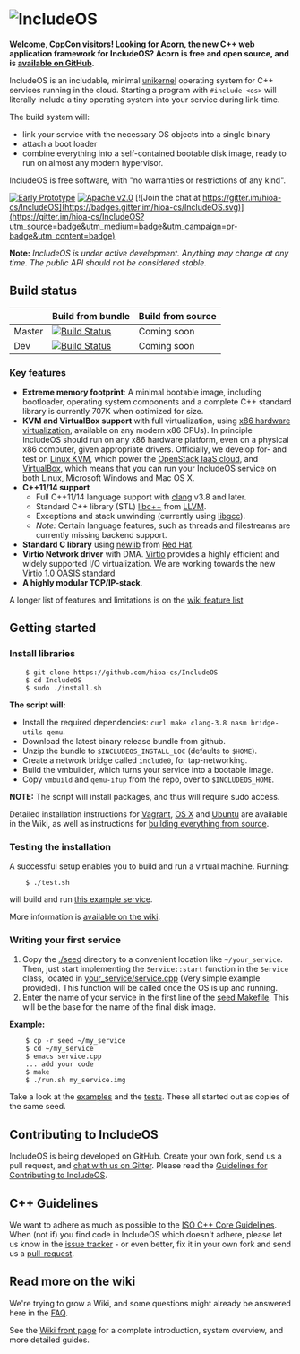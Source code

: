 ![IncludeOS](./doc/IncludeOS_logo.png)
================================================

**Welcome, CppCon visitors! Looking for [Acorn](https://github.com/includeos/acorn), the new C++ web application framework for IncludeOS? Acorn is free and open source, and is [available on GitHub](https://github.com/includeos/acorn).**

IncludeOS is an includable, minimal [unikernel](https://en.wikipedia.org/wiki/Unikernel) operating system for C++ services running in the cloud. Starting a program with `#include <os>` will literally include a tiny operating system into your service during link-time.

The build system will:
* link your service with the necessary OS objects into a single binary
* attach a boot loader
* combine everything into a self-contained bootable disk image, ready to run on almost any modern hypervisor.

IncludeOS is free software, with "no warranties or restrictions of any kind".

[![Early Prototype](https://img.shields.io/badge/IncludeOS-v0.8.1-yellow.svg)](https://github.com/hioa-cs/IncludeOS/releases)
[![Apache v2.0](https://img.shields.io/badge/license-Apache%20v2.0-blue.svg)](http://www.apache.org/licenses/LICENSE-2.0)
[![Join the chat at https://gitter.im/hioa-cs/IncludeOS](https://badges.gitter.im/hioa-cs/IncludeOS.svg)](https://gitter.im/hioa-cs/IncludeOS?utm_source=badge&utm_medium=badge&utm_campaign=pr-badge&utm_content=badge)

**Note:** *IncludeOS is under active development. Anything may change at any time. The public API should not be considered stable.*

## Build status

|        | Build from bundle                                                                                                                                             | Build from source |
|--------|---------------------------------------------------------------------------------------------------------------------------------------------------------------|-------------------|
| Master | [![Build Status](https://jenkins.includeos.org/buildStatus/icon?job=shield_master_bundle)](https://jenkins.includeos.org/job/shield_master_bundle/) | Coming soon       |
| Dev    | [![Build Status](https://jenkins.includeos.org/buildStatus/icon?job=shield_dev_bundle)](https://jenkins.includeos.org/job/shield_dev_bundle/)      | Coming soon       |

### Key features

* **Extreme memory footprint**: A minimal bootable image, including bootloader, operating system components and a complete C++ standard library is currently 707K when optimized for size.
* **KVM and VirtualBox support** with full virtualization, using [x86 hardware virtualization](https://en.wikipedia.org/wiki/X86_virtualization), available on any modern x86 CPUs). In principle IncludeOS should run on any x86 hardware platform, even on a physical x86 computer, given appropriate drivers. Officially, we develop for- and test on [Linux KVM](http://www.linux-kvm.org/page/Main_Page), which power the [OpenStack IaaS cloud](https://www.openstack.org/), and [VirtualBox](https://www.virtualbox.org), which means that you can run your IncludeOS service on both Linux, Microsoft Windows and Mac OS X.
* **C++11/14 support**
    * Full C++11/14 language support with [clang](http://clang.llvm.org) v3.8 and later.
    * Standard C++ library (STL) [libc++](http://libcxx.llvm.org) from [LLVM](http://llvm.org/).
    * Exceptions and stack unwinding (currently using [libgcc](https://gcc.gnu.org/onlinedocs/gccint/Libgcc.html)).
    * *Note:* Certain language features, such as threads and filestreams are currently missing backend support.
* **Standard C library** using [newlib](https://sourceware.org/newlib/) from [Red Hat](http://www.redhat.com/).
* **Virtio Network driver** with DMA. [Virtio](https://www.oasis-open.org/committees/tc_home.php?wg_abbrev=virtio) provides a highly efficient and widely supported I/O virtualization. We are working towards the new [Virtio 1.0 OASIS standard](http://docs.oasis-open.org/virtio/virtio/v1.0/virtio-v1.0.html)
* **A highly modular TCP/IP-stack**.

A longer list of features and limitations is on the [wiki feature list](https://github.com/hioa-cs/IncludeOS/wiki/Features)

## Getting started

### Install libraries

```
    $ git clone https://github.com/hioa-cs/IncludeOS
    $ cd IncludeOS
    $ sudo ./install.sh
```

**The script will:**

* Install the required dependencies: `curl make clang-3.8 nasm bridge-utils qemu`.
* Download the latest binary release bundle from github.
* Unzip the bundle to `$INCLUDEOS_INSTALL_LOC` (defaults to `$HOME`).
* Create a network bridge called `include0`, for tap-networking.
* Build the vmbuilder, which turns your service into a bootable image.
* Copy `vmbuild` and `qemu-ifup` from the repo, over to `$INCLUDEOS_HOME`.

**NOTE:** The script will install packages, and thus will require sudo access.

Detailed installation instructions for [Vagrant](https://github.com/hioa-cs/IncludeOS/wiki/Vagrant), [OS X](https://github.com/hioa-cs/IncludeOS/wiki/OS-X) and [Ubuntu](https://github.com/hioa-cs/IncludeOS/wiki/Ubuntu) are available in the Wiki, as well as instructions for [building everything from source](https://github.com/hioa-cs/IncludeOS/wiki/Ubuntu#b-completely-build-everything-from-source-slow).

### Testing the installation

A successful setup enables you to build and run a virtual machine. Running:

```
    $ ./test.sh
```

will build and run [this example service](./examples/demo_service/service.cpp).

More information is [available on the wiki](https://github.com/hioa-cs/IncludeOS/wiki/Testing-the-example-service).

### Writing your first service

1. Copy the [./seed](./seed) directory to a convenient location like `~/your_service`. Then, just start implementing the `Service::start` function in the `Service` class, located in [your_service/service.cpp](./seed/service.cpp) (Very simple example provided). This function will be called once the OS is up and running.  
2. Enter the name of your service in the first line of the [seed Makefile](./seed/Makefile). This will be the base for the name of the final disk image.

**Example:**

```
    $ cp -r seed ~/my_service
    $ cd ~/my_service
    $ emacs service.cpp
    ... add your code
    $ make
    $ ./run.sh my_service.img
```

Take a look at the [examples](./examples) and the [tests](./test). These all started out as copies of the same seed.

## Contributing to IncludeOS

IncludeOS is being developed on GitHub. Create your own fork, send us a pull request, and [chat with us on Gitter](https://gitter.im/hioa-cs/IncludeOS). Please read the [Guidelines for Contributing to IncludeOS](https://github.com/hioa-cs/IncludeOS/wiki/Contributing-to-IncludeOS).

## C++ Guidelines

We want to adhere as much as possible to the [ISO C++ Core Guidelines](https://github.com/isocpp/CppCoreGuidelines). When (not if) you find code in IncludeOS which doesn't adhere, please let us know in the [issue tracker](https://github.com/hioa-cs/IncludeOS/issues) - or even better, fix it in your own fork and send us a [pull-request](https://github.com/hioa-cs/IncludeOS/pulls).

## Read more on the wiki

We're trying to grow a Wiki, and some questions might already be answered here in the [FAQ](https://github.com/hioa-cs/IncludeOS/wiki/FAQ).

See the [Wiki front page](https://github.com/hioa-cs/IncludeOS/wiki) for a complete introduction, system overview, and more detailed guides.
